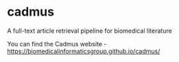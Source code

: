 # cadmus
A full-text article retrieval pipeline for biomedical literature

You can find the Cadmus website - https://biomedicalinformaticsgroup.github.io/cadmus/
